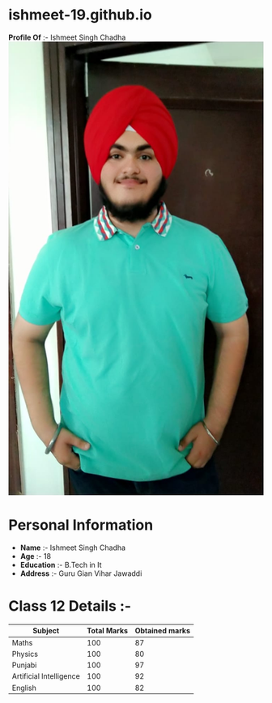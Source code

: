 # ishmeet-19.github.io
**Profile Of** :- Ishmeet Singh Chadha
![Image](images/image1.jpeg)
# Personal Information
- **Name** :- Ishmeet Singh Chadha
- **Age** :- 18
- **Education** :- B.Tech in It
- **Address** :- Guru Gian Vihar Jawaddi

# Class 12 Details :- 

| Subject | Total Marks | Obtained marks |
|---------|-------------|----------------|
| Maths | 100 | 87 |
| Physics | 100 | 80 |
| Punjabi | 100 | 97 |
| Artificial Intelligence | 100 | 92|
| English | 100 | 82 |
